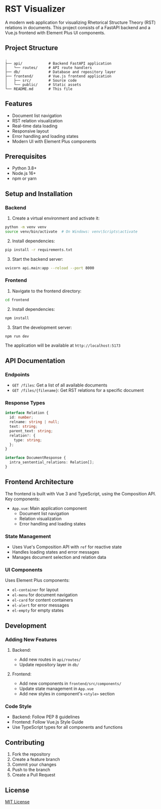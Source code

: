 # RST Visualizer

A modern web application for visualizing Rhetorical Structure Theory (RST) relations in documents. This project consists of a FastAPI backend and a Vue.js frontend with Element Plus UI components.

## Project Structure

```
.
├── api/            # Backend FastAPI application
│   └── routes/     # API route handlers
├── db/             # Database and repository layer
├── frontend/       # Vue.js frontend application
│   ├── src/        # Source code
│   └── public/     # Static assets
└── README.md       # This file
```

## Features

- Document list navigation
- RST relation visualization
- Real-time data loading
- Responsive layout
- Error handling and loading states
- Modern UI with Element Plus components

## Prerequisites

- Python 3.8+
- Node.js 16+
- npm or yarn

## Setup and Installation

### Backend

1. Create a virtual environment and activate it:
```bash
python -m venv venv
source venv/bin/activate  # On Windows: venv\Scripts\activate
```

2. Install dependencies:
```bash
pip install -r requirements.txt
```

3. Start the backend server:
```bash
uvicorn api.main:app --reload --port 8000
```

### Frontend

1. Navigate to the frontend directory:
```bash
cd frontend
```

2. Install dependencies:
```bash
npm install
```

3. Start the development server:
```bash
npm run dev
```

The application will be available at `http://localhost:5173`

## API Documentation

### Endpoints

- `GET /files`: Get a list of all available documents
- `GET /files/{filename}`: Get RST relations for a specific document

### Response Types

```typescript
interface Relation {
  id: number;
  relname: string | null;
  text: string;
  parent_text: string;
  relation?: {
    type: string;
  };
}

interface DocumentResponse {
  intra_sentential_relations: Relation[];
}
```

## Frontend Architecture

The frontend is built with Vue 3 and TypeScript, using the Composition API. Key components:

- `App.vue`: Main application component
  - Document list navigation
  - Relation visualization
  - Error handling and loading states

### State Management

- Uses Vue's Composition API with `ref` for reactive state
- Handles loading states and error messages
- Manages document selection and relation data

### UI Components

Uses Element Plus components:
- `el-container` for layout
- `el-menu` for document navigation
- `el-card` for content containers
- `el-alert` for error messages
- `el-empty` for empty states

## Development

### Adding New Features

1. Backend:
   - Add new routes in `api/routes/`
   - Update repository layer in `db/`

2. Frontend:
   - Add new components in `frontend/src/components/`
   - Update state management in `App.vue`
   - Add new styles in component's `<style>` section

### Code Style

- Backend: Follow PEP 8 guidelines
- Frontend: Follow Vue.js Style Guide
- Use TypeScript types for all components and functions

## Contributing

1. Fork the repository
2. Create a feature branch
3. Commit your changes
4. Push to the branch
5. Create a Pull Request

## License

[MIT License](LICENSE)
